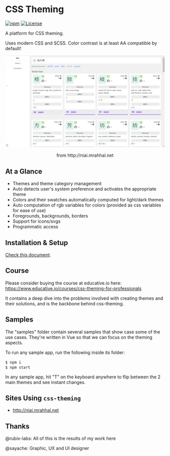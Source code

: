# CSS Theming

[![npm](https://img.shields.io/npm/v/css-theming.svg)](https://www.npmjs.com/package/css-theming)
[![License](https://img.shields.io/badge/license-MIT-blue.svg)](https://opensource.org/licenses/MIT)

A platform for CSS theming.

Uses modern CSS and SCSS. Color contrast is at least AA compatible by default!

![niai](https://raw.githubusercontent.com/mrahhal/css-theming/master/images/niai.gif)

<p align="center">from http://niai.mrahhal.net</p>

## At a Glance

- Themes and theme category management
- Auto detects user's system preference and activates the appropriate theme
- Colors and their swatches automatically computed for light/dark themes
- Auto computation of rgb variables for colors (provided as css variables for ease of use)
- Foregrounds, backgrounds, borders
- Support for icons/svgs
- Programmatic access

## Installation & Setup

[Check this document](Setup.md).

## Course

Please consider buying the course at educative.io here: https://www.educative.io/courses/css-theming-for-professionals

It contains a deep dive into the problems involved with creating themes and their solutions, and is the backbone behind css-theming.

## Samples

The "samples" folder contain several samples that show case some of the use cases. They're written in Vue so that we can focus on the theming aspects.

To run any sample app, run the following inside its folder:

```
$ npm i
$ npm start
```

In any sample app, hit "T" on the keyboard anywhere to flip between the 2 main themes and see instant changes.

## Sites Using `css-theming`

- http://niai.mrahhal.net

## Thanks

@rubix-labs: All of this is the results of my work here

@sayache: Graphic, UX and UI designer

